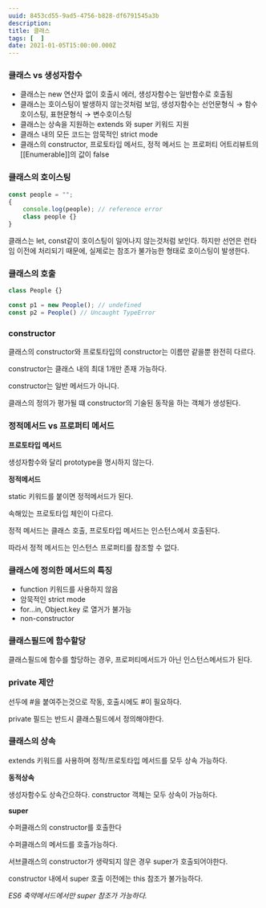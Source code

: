```yaml
---
uuid: 8453cd55-9ad5-4756-b828-df6791545a3b
description: 
title: 클래스
tags: [  ]
date: 2021-01-05T15:00:00.000Z
---
```








### 클래스 vs 생성자함수

- 클래스는 new 연산자 없이 호출시 에러, 생성자함수는 일반함수로 호출됨
- 클래스는 호이스팅이 발생하지 않는것처럼 보임, 생성자함수는 선언문형식 → 함수호이스팅, 표현문형식 → 변수호이스팅
- 클래스는 상속을 지원하는 extends 와 super 키워드 지원
- 클래스 내의 모든 코드는 암묵적인 strict mode
- 클래스의 constructor, 프로토타입 메서드, 정적 메서드 는 프로퍼티 어트리뷰트의 [[Enumerable]]의 값이 false

### 클래스의 호이스팅

```jsx
const people = "";
{
	console.log(people); // reference error
	class people {}
}
```

클래스는 let, const같이 호이스팅이 일어나지 않는것처럼 보인다. 하지만 선언은 런타임 이전에 처리되기 때문에, 실제로는 참조가 불가능한 형태로 호이스팅이 발생한다.

### 클래스의 호출

```jsx
class People {}

const p1 = new People(); // undefined
const p2 = People() // Uncaught TypeError
```

### constructor

클래스의 constructor와 프로토타입의 constructor는 이름만 같을뿐 완전히 다르다.

constructor는 클래스 내의 최대 1개만 존재 가능하다.

constructor는 일반 메서드가 아니다.

클래스의 정의가 평가될 떄 constructor의 기술된 동작을 하는 객체가 생성된다.

### 정적메서드 vs 프로퍼티 메서드

**프로토타입 메서드**

생성자함수와 달리 prototype을 명시하지 않는다.

**정적메서드**

static 키워드를 붙이면 정적메서드가 된다.

속해있는 프로토타입 체인이 다르다.

정적 메서드는 클래스 호출, 프로토타입 메서드는 인스턴스에서 호출된다.

따라서 정적 메서드는 인스턴스 프로퍼티를 참조할 수 없다.

### 클래스에 정의한 메서드의 특징

- function 키워드를 사용하지 않음
- 암묵적인 strict mode
- for...in, Object.key 로 열거가 불가능
- non-constructor

### 클래스필드에 함수할당

클래스필드에 함수를 할당하는 경우, 프로퍼티메서드가 아닌 인스턴스메서드가 된다.

### private 제안

선두에 #을 붙여주는것으로 작동, 호출시에도 #이 필요하다.

private 필드는 반드시 클래스필드에서 정의해야한다.

### 클래스의 상속

extends 키워드를 사용하며 정적/프로토타입 메서드를 모두 상속 가능하다.

**동적상속**

생성자함수도 상속간으하다. constructor 객체는 모두 상속이 가능하다.

**super**

수퍼클래스의 constructor를 호출한다

수퍼클래스의 메서드를 호출가능하다.

서브클래스의 constructor가 생략되지 않은 경우 super가 호출되어야한다.

constructor 내에서 super 호출 이전에는 this 참조가 불가능하다.

*ES6 축약메서드에서만 super 참조가 가능하다.*